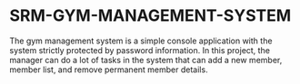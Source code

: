 # SRM-GYM-MANAGEMENT-SYSTEM
The gym management system is a simple console application with the system strictly protected by password information. In this project, the manager can do a lot of tasks in the system that can add a new member, member list, and remove permanent member details. 
